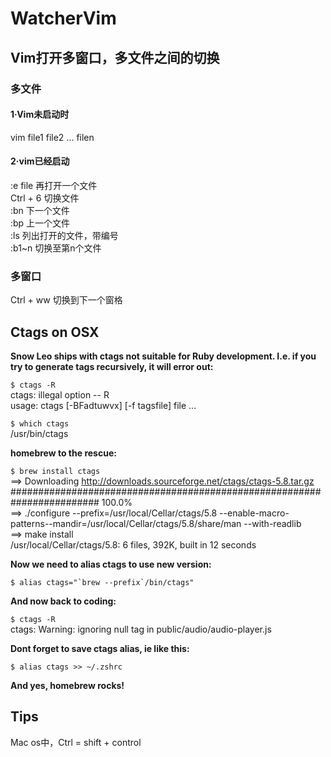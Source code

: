 # WatcherVim

## Vim打开多窗口，多文件之间的切换
### 多文件
#### 1·Vim未启动时
  vim file1 file2 ... filen
#### 2·vim已经启动
  :e file        再打开一个文件   
  Ctrl + 6       切换文件   
  :bn            下一个文件   
  :bp            上一个文件   
  :ls            列出打开的文件，带编号   
  :b1~n          切换至第n个文件

### 多窗口
  Ctrl + ww      切换到下一个窗格

## Ctags on OSX
**Snow Leo ships with ctags not suitable for Ruby development. I.e. if you try to generate tags recursively, it will error out:**   

`$ ctags -R`   
ctags: illegal option -- R   
usage: ctags [-BFadtuwvx] [-f tagsfile] file ...

`$ which ctags`   
/usr/bin/ctags

**homebrew to the rescue:**

`$ brew install ctags`   
==> Downloading http://downloads.sourceforge.net/ctags/ctags-5.8.tar.gz   
######################################################################## 100.0%   
==> ./configure --prefix=/usr/local/Cellar/ctags/5.8 --enable-macro-patterns--mandir=/usr/local/Cellar/ctags/5.8/share/man --with-readlib   
==> make install   
/usr/local/Cellar/ctags/5.8: 6 files, 392K, built in 12 seconds

**Now we need to alias ctags to use new version:**

``$ alias ctags="`brew --prefix`/bin/ctags"``   

**And now back to coding:**

`$ ctags -R`   
ctags: Warning: ignoring null tag in public/audio/audio-player.js   

**Dont forget to save ctags alias, ie like this:**

`$ alias ctags >> ~/.zshrc`   

**And yes, homebrew rocks!**

## Tips
  Mac os中，Ctrl = shift + control
